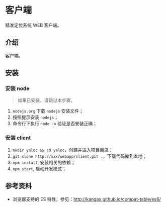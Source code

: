 # 客户端

精准定位系统 WEB 客户端。

## 介绍

客户端。

## 安装

### 安装 node

> 如果已安装，请跳过本步骤。

1. `nodejs.org` 下载 `nodejs` 安装文件；
1. 按照提示安装 `nodejs`；
1. 命令行下执行 `node -v` 验证是否安装正确；

### 安装 client

1. `mkdir yaloc && cd yaloc`，创建并进入项目目录；
1. `git clone http://xxx/webapp/client.git .`，下载代码库到本地；
1. `npm install`, 安装相关的依赖；
1. `npm start`, 启动开发模式；

## 参考资料

* 浏览器支持的 ES 特性，参见：<http://kangax.github.io/compat-table/es6/>
